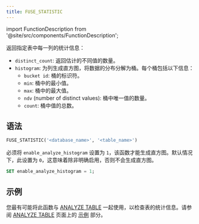 ```yaml
---
title: FUSE_STATISTIC
---
```

import FunctionDescription from '@site/src/components/FunctionDescription';

<FunctionDescription description="引入或更新: v1.2.587"/>

返回指定表中每一列的统计信息：

- `distinct_count`: 返回估计的不同值的数量。
- `histogram`: 为列生成直方图，将数据的分布分解为桶。每个桶包括以下信息：
    - `bucket id`: 桶的标识符。
    - `min`: 桶中的最小值。
    - `max`: 桶中的最大值。
    - `ndv` (number of distinct values): 桶中唯一值的数量。
    - `count`: 桶中值的总数。

## 语法

```sql
FUSE_STATISTIC('<database_name>', '<table_name>')
```

必须将 `enable_analyze_histogram` 设置为 `1`，该函数才能生成直方图。默认情况下，此设置为 `0`，这意味着除非明确启用，否则不会生成直方图。

```sql
SET enable_analyze_histogram = 1;
```

## 示例

您最有可能将此函数与 [ANALYZE TABLE](/sql/sql-commands/ddl/table/analyze-table) 一起使用，以检查表的统计信息。请参阅 [ANALYZE TABLE](/sql/sql-commands/ddl/table/analyze-table) 页面上的 [示例](/sql/sql-commands/ddl/table/analyze-table#examples) 部分。